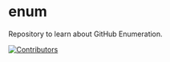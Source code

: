 # enum
Repository to learn about GitHub Enumeration.

























































































[![Contributors](https://img.shields.io/badge/Contributors-3-brightgreen)](https://github.com/EurydiceCorp/enum/graphs/contributors)
